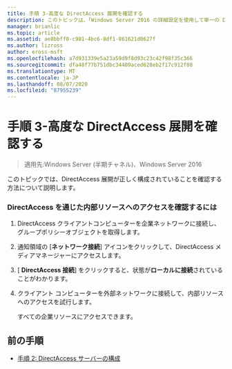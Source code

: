 ```yaml
---
title: 手順 3-高度な DirectAccess 展開を確認する
description: このトピックは、「Windows Server 2016 の詳細設定を使用して単一の DirectAccess サーバーを展開する」の一部です。
manager: brianlic
ms.topic: article
ms.assetid: ae8bbff0-c981-4bc6-8df1-861621d0627f
ms.author: lizross
author: eross-msft
ms.openlocfilehash: a7d931339e5a23a59d9f8d93c23c42f98f35c366
ms.sourcegitcommit: dfa48f77b751dbc34409aced628eb2f17c912f08
ms.translationtype: MT
ms.contentlocale: ja-JP
ms.lasthandoff: 08/07/2020
ms.locfileid: "87955239"
---
```

# <a name="step-3-verify-the-advanced-directaccess-deployment"></a>手順 3-高度な DirectAccess 展開を確認する

>適用先:Windows Server (半期チャネル)、Windows Server 2016

このトピックでは、DirectAccess 展開が正しく構成されていることを確認する方法について説明します。

### <a name="to-verify-access-to-internal-resources-through-directaccess"></a>DirectAccess を通じた内部リソースへのアクセスを確認するには

1.  DirectAccess クライアントコンピューターを企業ネットワークに接続し、グループポリシーオブジェクトを取得します。

2.  通知領域の [**ネットワーク接続**] アイコンをクリックして、DirectAccess メディアマネージャーにアクセスします。

3.  [ **DirectAccess 接続**] をクリックすると、状態が**ローカルに接続**されていることがわかります。

4.  クライアント コンピューターを外部ネットワークに接続して、内部リソースへのアクセスを試行します。

    すべての企業リソースにアクセスできます。

## <a name="previous-step"></a><a name="BKMK_Links"></a>前の手順

-   [手順 2: DirectAccess サーバーの構成](Step-2-Configuring-DirectAccess-Servers.md)



